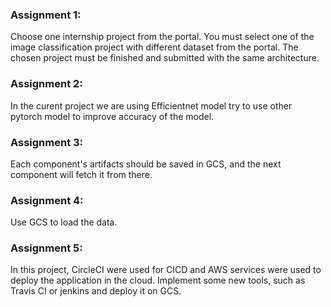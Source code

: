### Assignment 1:

Choose one internship project from the portal. You must select one of the image classification project with different dataset from the portal. The chosen project must be finished and submitted with the same architecture.

### Assignment 2:

In the curent project we are using Efficientnet model try to use other pytorch model to improve accuracy of the model. 

### Assignment 3:

Each component's artifacts should be saved in GCS, and the next component will fetch it from there.

### Assignment 4:

Use GCS to load the data.

### Assignment 5:

In this project, CircleCI were used for CICD and AWS services were used to deploy the application in the cloud. Implement some new tools, such as Travis CI or jenkins and deploy it on GCS.